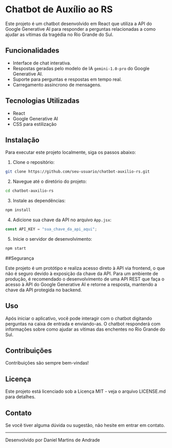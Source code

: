 # Chatbot de Auxílio ao RS

Este projeto é um chatbot desenvolvido em React que utiliza a API do Google Generative AI para responder a perguntas relacionadas a como ajudar as vítimas da tragédia no Rio Grande do Sul.

## Funcionalidades

- Interface de chat interativa.
- Respostas geradas pelo modelo de IA `gemini-1.0-pro` do Google Generative AI.
- Suporte para perguntas e respostas em tempo real.
- Carregamento assíncrono de mensagens.

## Tecnologias Utilizadas

- React
- Google Generative AI
- CSS para estilização

## Instalação

Para executar este projeto localmente, siga os passos abaixo:

1. Clone o repositório:

```bash
git clone https://github.com/seu-usuario/chatbot-auxilio-rs.git
```

2. Navegue até o diretório do projeto:
   
```bash
cd chatbot-auxilio-rs
```

3. Instale as dependências:

```bash
npm install
```

4. Adicione sua chave da API no arquivo `App.jsx`:
```jsx
const API_KEY = "sua_chave_da_api_aqui";
```

5. Inicie o servidor de desenvolvimento:

```bash
npm start
```

##Segurança

Este projeto é um protótipo e realiza acesso direto à API via frontend, o que não é seguro devido à exposição da chave da API. Para um ambiente de produção, é recomendado o desenvolvimento de uma API REST que faça o acesso à API do Google Generative AI e retorne a resposta, mantendo a chave da API protegida no backend.

## Uso

Após iniciar o aplicativo, você pode interagir com o chatbot digitando perguntas na caixa de entrada e enviando-as. O chatbot responderá com informações sobre como ajudar as vítimas das enchentes no Rio Grande do Sul.


## Contribuições

Contribuições são sempre bem-vindas!

## Licença

Este projeto está licenciado sob a Licença MIT - veja o arquivo LICENSE.md para detalhes.

## Contato

Se você tiver alguma dúvida ou sugestão, não hesite em entrar em contato.

---

Desenvolvido por Daniel Martins de Andrade
